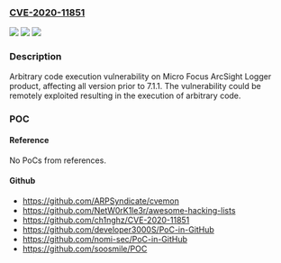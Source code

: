 ### [CVE-2020-11851](https://cve.mitre.org/cgi-bin/cvename.cgi?name=CVE-2020-11851)
![](https://img.shields.io/static/v1?label=Product&message=ArcSight%20Logger&color=blue)
![](https://img.shields.io/static/v1?label=Version&message=n%2Fa&color=blue)
![](https://img.shields.io/static/v1?label=Vulnerability&message=Arbitrary%20code%20execution.&color=brighgreen)

### Description

Arbitrary code execution vulnerability on Micro Focus ArcSight Logger product, affecting all version prior to 7.1.1. The vulnerability could be remotely exploited resulting in the execution of arbitrary code.

### POC

#### Reference
No PoCs from references.

#### Github
- https://github.com/ARPSyndicate/cvemon
- https://github.com/NetW0rK1le3r/awesome-hacking-lists
- https://github.com/ch1nghz/CVE-2020-11851
- https://github.com/developer3000S/PoC-in-GitHub
- https://github.com/nomi-sec/PoC-in-GitHub
- https://github.com/soosmile/POC

